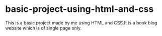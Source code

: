 # basic-project-using-html-and-css
This is a basic project made by me using HTML and CSS.It is a book blog website which is of single page only.
